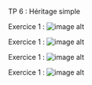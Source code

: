 TP 6 : Héritage simple

Exercice 1 :
![image alt](https://github.com/laouysalma/tp5cpp/blob/main/images/Ex1.png?raw=true)


Exercice 1 :
![image alt](https://github.com/laouysalma/tp5cpp/blob/main/images/Ex1.png?raw=true)


Exercice 1 :
![image alt](https://github.com/laouysalma/tp5cpp/blob/main/images/Ex1.png?raw=true)


Exercice 1 :
![image alt](https://github.com/laouysalma/tp5cpp/blob/main/images/Ex1.png?raw=true)

